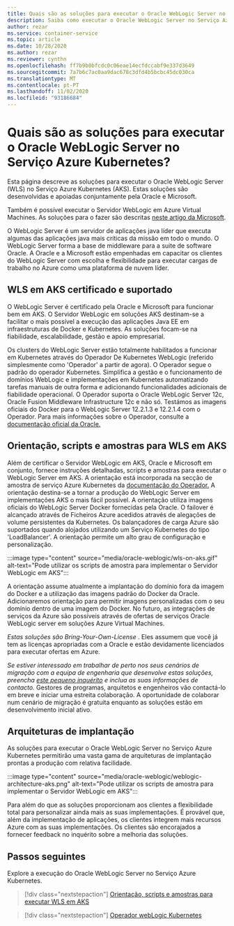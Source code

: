 ```yaml
---
title: Quais são as soluções para executar o Oracle WebLogic Server no Serviço Azure Kubernetes
description: Saiba como executar o Oracle WebLogic Server no Serviço Azure Kubernetes.
author: rezar
ms.service: container-service
ms.topic: article
ms.date: 10/28/2020
ms.author: rezar
ms.reviewer: cynthn
ms.openlocfilehash: ff7b9b0bfcdc0c06eae14ecfdccabf9e337d3649
ms.sourcegitcommit: 7a7b6c7ac0aa9dac678c3dfd4b5bcbc45dc030ca
ms.translationtype: MT
ms.contentlocale: pt-PT
ms.lasthandoff: 11/02/2020
ms.locfileid: "93186684"
---
```

# <a name="what-are-solutions-for-running-oracle-weblogic-server-on-the-azure-kubernetes-service"></a>Quais são as soluções para executar o Oracle WebLogic Server no Serviço Azure Kubernetes?

Esta página descreve as soluções para executar o Oracle WebLogic Server (WLS) no Serviço Azure Kubernetes (AKS). Estas soluções são desenvolvidas e apoiadas conjuntamente pela Oracle e Microsoft.

Também é possível executar o Servidor WebLogic em Azure Virtual Machines. As soluções para o fazer são descritas [neste artigo da Microsoft](/azure/virtual-machines/workloads/oracle/oracle-weblogic).

O WebLogic Server é um servidor de aplicações java líder que executa algumas das aplicações java mais críticas da missão em todo o mundo. O WebLogic Server forma a base de middleware para a suite de software Oracle. A Oracle e a Microsoft estão empenhadas em capacitar os clientes do WebLogic Server com escolha e flexibilidade para executar cargas de trabalho no Azure como uma plataforma de nuvem líder.

## <a name="wls-on-aks-certified-and-supported"></a>WLS em AKS certificado e suportado
O WebLogic Server é certificado pela Oracle e Microsoft para funcionar bem em AKS. O Servidor WebLogic em soluções AKS destinam-se a facilitar o mais possível a execução das aplicações Java EE em infraestruturas de Docker e Kubernetes. As soluções focam-se na fiabilidade, escalabilidade, gestão e apoio empresarial.

Os clusters do WebLogic Server estão totalmente habilitados a funcionar em Kubernetes através do Operador De Kubernetes WebLogic (referido simplesmente como 'Operador' a partir de agora). O Operador segue o padrão do operador Kubernetes. Simplifica a gestão e o funcionamento de domínios WebLogic e implementações em Kubernetes automatizando tarefas manuais de outra forma e adicionando funcionalidades adicionais de fiabilidade operacional. O Operador suporta o Oracle WebLogic Server 12c, Oracle Fusion Middleware Infrastructure 12c e não só. Testámos as imagens oficiais do Docker para o WebLogic Server 12.2.1.3 e 12.2.1.4 com o Operador. Para mais informações sobre o Operador, consulte a [documentação oficial da Oracle.](https://oracle.github.io/weblogic-kubernetes-operator/)

## <a name="guidance-scripts-and-samples-for-wls-on-aks"></a>Orientação, scripts e amostras para WLS em AKS
Além de certificar o Servidor WebLogic em AKS, Oracle e Microsoft em conjunto, fornece instruções detalhadas, scripts e amostras para executar o WebLogic Server em AKS. A orientação está incorporada na secção de amostra de serviço Azure Kubernetes da [documentação do Operador.](https://oracle.github.io/weblogic-kubernetes-operator/samples/simple/azure-kubernetes-service/) A orientação destina-se a tornar a produção do WebLogic Server em implementações AKS o mais fácil possível. A orientação utiliza imagens oficiais do WebLogic Server Docker fornecidas pela Oracle. O failover é alcançado através de Ficheiros Azure acedidos através de alegações de volume persistentes da Kubernetes. Os balançadores de carga Azure são suportados quando alojados utilizando um Serviço Kubernetes do tipo 'LoadBalancer'. A orientação permite um alto grau de configuração e personalização.

:::image type="content" source="media/oracle-weblogic/wls-on-aks.gif" alt-text="Pode utilizar os scripts de amostra para implementar o Servidor WebLogic em AKS":::

A orientação assume atualmente a implantação do domínio fora da imagem do Docker e a utilização das imagens padrão do Docker da Oracle. Adicionaremos orientação para permitir imagens personalizadas com o seu domínio dentro de uma imagem do Docker. No futuro, as integrações de serviços da Azure são possíveis através de ofertas de serviços Oracle WebLogic server em soluções Azure Virtual Machines.

_Estas soluções são Bring-Your-Own-License_ . Eles assumem que você já tem as licenças apropriadas com a Oracle e estão devidamente licenciados para executar ofertas em Azure.

_Se estiver interessado em trabalhar de perto nos seus cenários de migração com a equipa de engenharia que desenvolve estas soluções, preencha [este pequeno inquérito](https://aka.ms/wls-on-azure-survey) e inclua as suas informações de contacto._ Gestores de programas, arquitetos e engenheiros vão contactá-lo em breve e iniciar uma estreita colaboração. A oportunidade de colaborar num cenário de migração é gratuita enquanto as soluções estão em desenvolvimento inicial ativo.

## <a name="deployment-architectures"></a>Arquiteturas de implantação

As soluções para executar o Oracle WebLogic Server no Serviço Azure Kubernetes permitirão uma vasta gama de arquiteturas de implantação prontas a produção com relativa facilidade.

:::image type="content" source="media/oracle-weblogic/weblogic-architecture-aks.png" alt-text="Pode utilizar os scripts de amostra para implementar o Servidor WebLogic em AKS":::

Para além do que as soluções proporcionam aos clientes a flexibilidade total para personalizar ainda mais as suas implementações. É provável que, além da implementação de aplicações, os clientes integrem mais recursos Azure com as suas implementações. Os clientes são encorajados a fornecer feedback no inquérito sobre a melhoria das soluções.

## <a name="next-steps"></a>Passos seguintes

Explore a execução do Oracle WebLogic Server no Serviço Azure Kubernetes.

> [!div class="nextstepaction"]
> [Orientação, scripts e amostras para executar WLS em AKS](https://oracle.github.io/weblogic-kubernetes-operator/samples/simple/azure-kubernetes-service/)

> [!div class="nextstepaction"]
> [Operador webLogic Kubernetes](https://oracle.github.io/weblogic-kubernetes-operator/)
